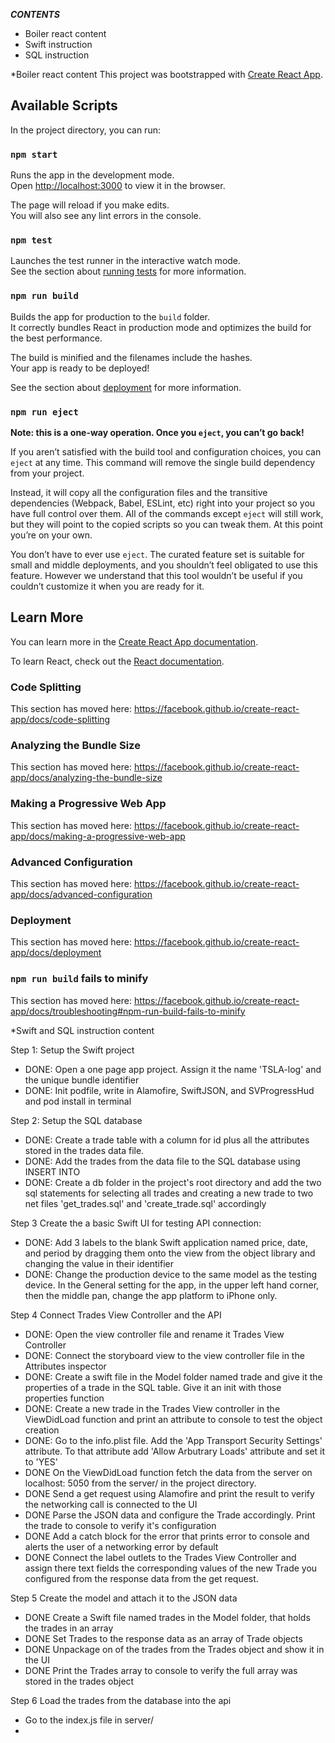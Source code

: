 *****CONTENTS*****
* Boiler react content
* Swift instruction
* SQL instruction

*Boiler react content
This project was bootstrapped with [Create React App](https://github.com/facebook/create-react-app).

## Available Scripts

In the project directory, you can run:

### `npm start`

Runs the app in the development mode.<br>
Open [http://localhost:3000](http://localhost:3000) to view it in the browser.

The page will reload if you make edits.<br>
You will also see any lint errors in the console.

### `npm test`

Launches the test runner in the interactive watch mode.<br>
See the section about [running tests](https://facebook.github.io/create-react-app/docs/running-tests) for more information.

### `npm run build`

Builds the app for production to the `build` folder.<br>
It correctly bundles React in production mode and optimizes the build for the best performance.

The build is minified and the filenames include the hashes.<br>
Your app is ready to be deployed!

See the section about [deployment](https://facebook.github.io/create-react-app/docs/deployment) for more information.

### `npm run eject`

**Note: this is a one-way operation. Once you `eject`, you can’t go back!**

If you aren’t satisfied with the build tool and configuration choices, you can `eject` at any time. This command will remove the single build dependency from your project.

Instead, it will copy all the configuration files and the transitive dependencies (Webpack, Babel, ESLint, etc) right into your project so you have full control over them. All of the commands except `eject` will still work, but they will point to the copied scripts so you can tweak them. At this point you’re on your own.

You don’t have to ever use `eject`. The curated feature set is suitable for small and middle deployments, and you shouldn’t feel obligated to use this feature. However we understand that this tool wouldn’t be useful if you couldn’t customize it when you are ready for it.

## Learn More

You can learn more in the [Create React App documentation](https://facebook.github.io/create-react-app/docs/getting-started).

To learn React, check out the [React documentation](https://reactjs.org/).

### Code Splitting

This section has moved here: https://facebook.github.io/create-react-app/docs/code-splitting

### Analyzing the Bundle Size

This section has moved here: https://facebook.github.io/create-react-app/docs/analyzing-the-bundle-size

### Making a Progressive Web App

This section has moved here: https://facebook.github.io/create-react-app/docs/making-a-progressive-web-app

### Advanced Configuration

This section has moved here: https://facebook.github.io/create-react-app/docs/advanced-configuration

### Deployment

This section has moved here: https://facebook.github.io/create-react-app/docs/deployment

### `npm run build` fails to minify

This section has moved here: https://facebook.github.io/create-react-app/docs/troubleshooting#npm-run-build-fails-to-minify


*Swift and SQL instruction content

Step 1: Setup the Swift project
* DONE: Open a one page app project. Assign it the name 'TSLA-log' and the unique bundle identifier
* DONE: Init podfile, write in Alamofire, SwiftJSON, and SVProgressHud and pod install in terminal

Step 2: Setup the SQL database
* DONE: Create a trade table with a column for id plus all the attributes stored in the trades data file.
* DONE: Add the trades from the data file to the SQL database using INSERT INTO
* DONE: Create a db folder in the project's root directory and add the two sql statements for selecting all trades and creating a new trade to two net files 'get_trades.sql' and 'create_trade.sql' accordingly

Step 3 Create the a basic Swift UI for testing API connection:
* DONE: Add 3 labels to the blank Swift application named price, date, and period by dragging them onto the view from the object library and changing the value in their identifier
* DONE: Change the production device to the same model as the testing device. In the General setting for the app, in the upper left hand corner, then the middle pan, change the app platform to iPhone only.

Step 4 Connect Trades View Controller and the API
* DONE: Open the view controller file and rename it Trades View Controller
* DONE: Connect the storyboard view to the view controller file in the Attributes inspector
* DONE: Create a swift file in the Model folder named trade and give it the properties of a trade in the SQL table. Give it an init with those properties function
* DONE: Create a new trade in the Trades View controller in the ViewDidLoad function and print an attribute to console to test the object creation
* DONE: Go to the info.plist file. Add the 'App Transport Security Settings' attribute. To that attribute add 'Allow Arbutrary Loads' attribute and set it to 'YES'
* DONE On the ViewDidLoad function fetch the data from the server on localhost: 5050 from the server/ in the project directory.
* DONE Send a get request using Alamofire and print the result to verify the networking call is connected to the UI
* DONE Parse the JSON data and configure the Trade accordingly. Print the trade to console to verify it's configuration
* DONE Add a catch block for the error that prints error to console and alerts the user of a networking error by default
* DONE Connect the label outlets to the Trades View Controller and assign there text fields the corresponding values of the new Trade you configured from the response data from the get request.

Step 5 Create the model and attach it to the JSON data
* DONE Create a Swift file named trades in the Model folder, that holds the trades in an array
* DONE Set Trades to the response data as an array of Trade objects
* DONE Unpackage on of the trades from the Trades object and show it in the UI
* DONE Print the Trades array to console to verify the full array was stored in the trades object

Step 6 Load the trades from the database into the api
* Go to the index.js file in server/
* 
